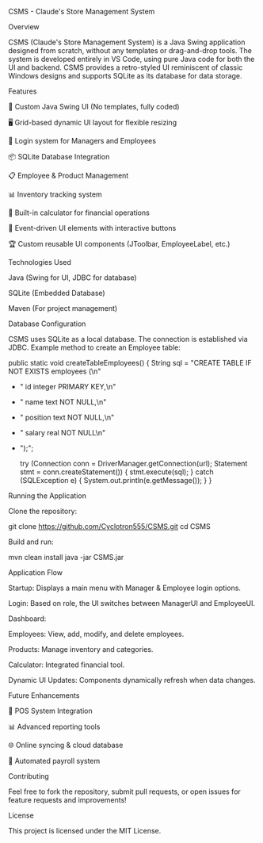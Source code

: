 CSMS - Claude's Store Management System

Overview

CSMS (Claude's Store Management System) is a Java Swing application designed from scratch, without any templates or drag-and-drop tools. The system is developed entirely in VS Code, using pure Java code for both the UI and backend. CSMS provides a retro-styled UI reminiscent of classic Windows designs and supports SQLite as its database for data storage.

Features

🎨 Custom Java Swing UI (No templates, fully coded)

🖥 Grid-based dynamic UI layout for flexible resizing

🔑 Login system for Managers and Employees

📦 SQLite Database Integration

📋 Employee & Product Management

📊 Inventory tracking system

🔢 Built-in calculator for financial operations

🔄 Event-driven UI elements with interactive buttons

🏆 Custom reusable UI components (JToolbar, EmployeeLabel, etc.)

Technologies Used

Java (Swing for UI, JDBC for database)

SQLite (Embedded Database)

Maven (For project management)

Database Configuration

CSMS uses SQLite as a local database. The connection is established via JDBC.
Example method to create an Employee table:

public static void createTableEmployees() {
String sql = "CREATE TABLE IF NOT EXISTS employees (\n"
+ " id integer PRIMARY KEY,\n"
+ " name text NOT NULL,\n"
+ " position text NOT NULL,\n"
+ " salary real NOT NULL\n"
+ ");";

    try (Connection conn = DriverManager.getConnection(url);
         Statement stmt = conn.createStatement()) {
        stmt.execute(sql);
    } catch (SQLException e) {
        System.out.println(e.getMessage());
    }
}

Running the Application

Clone the repository:

git clone https://github.com/Cyclotron555/CSMS.git
cd CSMS

Build and run:

mvn clean install
java -jar CSMS.jar

Application Flow

Startup: Displays a main menu with Manager & Employee login options.

Login: Based on role, the UI switches between ManagerUI and EmployeeUI.

Dashboard:

Employees: View, add, modify, and delete employees.

Products: Manage inventory and categories.

Calculator: Integrated financial tool.

Dynamic UI Updates: Components dynamically refresh when data changes.

Future Enhancements

📌 POS System Integration

📊 Advanced reporting tools

🌐 Online syncing & cloud database

🔄 Automated payroll system

Contributing

Feel free to fork the repository, submit pull requests, or open issues for feature requests and improvements!

License

This project is licensed under the MIT License.


